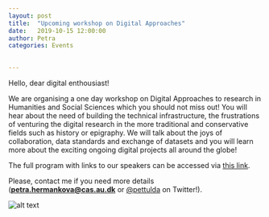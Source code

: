 ```yaml
---
layout: post
title:  "Upcoming workshop on Digital Approaches"
date:   2019-10-15 12:00:00
author: Petra
categories: Events

 
---
```


Hello, dear digital enthousiast!

We are organising a one day workshop on Digital Approaches to research in Humanities and Social Sciences which you should not miss out!
You will hear about the need of building the technical infrastructure, the frustrations of venturing the digital research in the more traditional and conservative fields such as history or epigraphy. We will talk about the joys of collaboration, data standards and exchange of datasets and you will learn more about the exciting ongoing digital projects all around the globe!

The full program with links to our speakers can be accessed via <a href="http://bit.ly/2OJTQoV">this link</a>.

Please, contact me if you need more details (**petra.hermankova@cas.au.dk** or <a href="https://twitter.com/pettulda">@pettulda</a> on Twitter!).

![alt text](https://github.com/sdam-au/sdam-au/blob/master/assets/workshop_program.png "Workshop 30 Oct 2019 Program")

